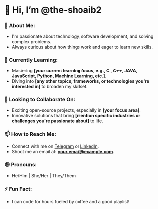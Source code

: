# 👋 Hi, I’m @the-shoaib2

### 👀 About Me:
- I'm passionate about technology, software development, and solving complex problems.
- Always curious about how things work and eager to learn new skills.
  
### 🌱 Currently Learning:
- Mastering **[your current learning focus, e.g., C , C++, JAVA, JavaScript, Python, Machine Learning, etc.]**.
- Diving into **[any other topics, frameworks, or technologies you're interested in]** to broaden my skillset.

### 💞️ Looking to Collaborate On:
- Exciting open-source projects, especially in **[your focus area]**.
- Innovative solutions that bring **[mention specific industries or challenges you're passionate about]** to life.

### 📫 How to Reach Me:
- Connect with me on [Telegram]() or [LinkedIn](https://linkedin.com/in/yourusername).
- Shoot me an email at: **your.email@example.com**.

### 😄 Pronouns:
- He/Him | She/Her | They/Them

### ⚡ Fun Fact:
- I can code for hours fueled by coffee and a good playlist!
